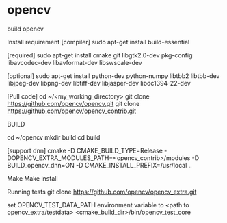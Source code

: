 # opencv
build opencv


Install requirement
[compiler] sudo apt-get install build-essential

[required] sudo apt-get install cmake git libgtk2.0-dev pkg-config libavcodec-dev libavformat-dev libswscale-dev

[optional] sudo apt-get install python-dev python-numpy libtbb2 libtbb-dev libjpeg-dev libpng-dev libtiff-dev libjasper-dev libdc1394-22-dev

[Pull code]
cd ~/<my_working_directory>
git clone https://github.com/opencv/opencv.git
git clone https://github.com/opencv/opencv_contrib.git

BUILD

cd ~/opencv
mkdir build
cd build

[support dnn]
cmake -D CMAKE_BUILD_TYPE=Release 
-DOPENCV_EXTRA_MODULES_PATH=<opencv_contrib>/modules 
-D BUILD_opencv_dnn=ON
-D CMAKE_INSTALL_PREFIX=/usr/local ..


Make
Make install


Running tests
git clone https://github.com/opencv/opencv_extra.git

set OPENCV_TEST_DATA_PATH environment variable to <path to opencv_extra/testdata>
<cmake_build_dir>/bin/opencv_test_core

